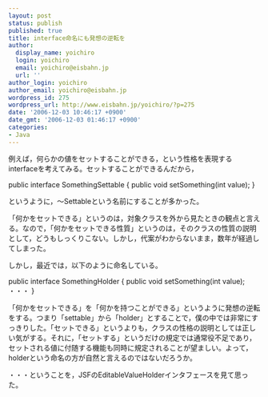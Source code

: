 ```yaml
---
layout: post
status: publish
published: true
title: interface命名にも発想の逆転を
author:
  display_name: yoichiro
  login: yoichiro
  email: yoichiro@eisbahn.jp
  url: ''
author_login: yoichiro
author_email: yoichiro@eisbahn.jp
wordpress_id: 275
wordpress_url: http://www.eisbahn.jp/yoichiro/?p=275
date: '2006-12-03 10:46:17 +0900'
date_gmt: '2006-12-03 01:46:17 +0900'
categories:
- Java
---
```


例えば，何らかの値をセットすることができる，という性格を表現するinterfaceを考えてみる。セットすることができるんだから，

public interface SomethingSettable {
public void setSomething(int value);
}

というように，〜Settableという名前にすることが多かった。

「何かをセットできる」というのは，対象クラスを外から見たときの観点と言える。なので，「何かをセットできる性質」というのは，そのクラスの性質の説明として，どうもしっくりこない。しかし，代案がわからないまま，数年が経過してしまった。

しかし，最近では，以下のように命名している。

public interface SomethingHolder {
public void setSomething(int value);
・・・
}

「何かをセットできる」を「何かを持つことができる」というように発想の逆転をする。つまり「settable」から「holder」とすることで，僕の中では非常にすっきりした。「セットできる」というよりも，クラスの性格の説明としては正しい気がする。それに，「セットする」というだけの規定では通常役不足であり，セットされる値に付随する機能も同時に規定されることが望ましい。よって，holderという命名の方が自然と言えるのではないだろうか。

・・・ということを，JSFのEditableValueHolderインタフェースを見て思った。
